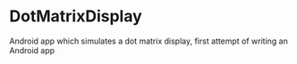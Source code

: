 # DotMatrixDisplay
Android app which simulates a dot matrix display, first attempt of writing an Android app
